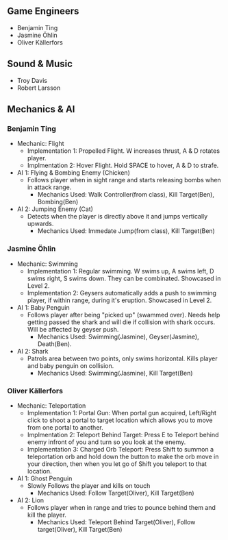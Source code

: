 ## Game Engineers
- Benjamin Ting
- Jasmine Öhlin
- Oliver Källerfors

## Sound & Music
- Troy Davis
- Robert Larsson

## Mechanics & AI
### Benjamin Ting
- Mechanic: Flight
  - Implementation 1: Propelled Flight. W increases thrust, A & D rotates player. 
  - Implmentation 2: Hover Flight. Hold SPACE to hover, A & D to strafe.
- AI 1: Flying & Bombing Enemy (Chicken)
  - Follows player when in sight range and starts releasing bombs when in attack range.
     - Mechanics Used: Walk Controller(from class), Kill Target(Ben), Bombing(Ben)
- AI 2: Jumping Enemy (Cat)
   - Detects when the player is directly above it and jumps vertically upwards.
     - Mechanics Used: Immedate Jump(from class), Kill Target(Ben)
### Jasmine Öhlin
- Mechanic: Swimming
  - Implementation 1: Regular swimming. W swims up, A swims left, D swims right, S swims down. They can be combinated. Showcased in Level 2.
  - Implementation 2: Geysers automatically adds a push to swimming player, if within range, during it's eruption. Showcased in Level 2.
- AI 1: Baby Penguin
  - Follows player after being "picked up" (swammed over). Needs help getting passed the shark and will die if collision with shark occurs. Will be affected by geyser push.
     - Mechanics Used: Swimming(Jasmine), Geyser(Jasmine), Death(Ben).
- AI 2: Shark
   - Patrols area between two points, only swims horizontal. Kills player and baby penguin on collision.
     - Mechanics Used: Swimming(Jasmine), Kill Target(Ben)
### Oliver Källerfors
- Mechanic: Teleportation
  - Implementation 1: Portal Gun: When portal gun acquired, Left/Right click to shoot a portal to target location which allows you to move from one portal to another.
  - Implmentation 2: Teleport Behind Target: Press E to Teleport behind enemy infront of you and turn so you look at the enemy.
  - Implementation 3: Charged Orb Teleport: Press Shift to summon a teleportation orb and hold down the button to make the orb move in your direction, then when you let go of Shift you teleport to that location.
- AI 1: Ghost Penguin
  - Slowly Follows the player and kills on touch
     - Mechanics Used: Follow Target(Oliver), Kill Target(Ben)
- AI 2: Lion
  - Follows player when in range and tries to pounce behind them and kill the player.
     - Mechanics Used: Teleport Behind Target(Oliver), Follow target(Oliver), Kill Target(Ben)
